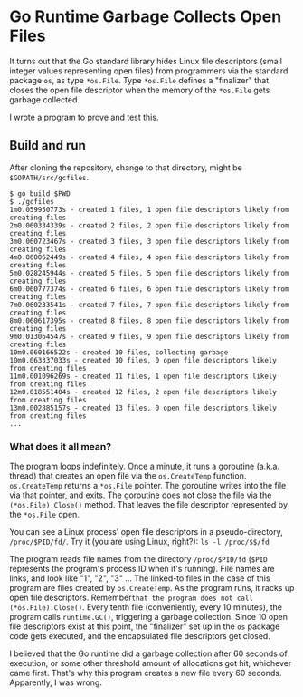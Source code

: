 # Go Runtime Garbage Collects Open Files

It turns out that the Go standard library hides Linux file descriptors
(small integer values representing open files) from programmers
via the standard package `os`, as type `*os.File`.
Type  `*os.File` defines a "finalizer" that closes the open file descriptor
when the memory of the `*os.File` gets garbage collected.

I wrote a program to prove and test this.

## Build and run

After cloning the repository, change to that directory, might be `$GOPATH/src/gcfiles`.

```
$ go build $PWD
$ ./gcfiles
1m0.059950773s - created 1 files, 1 open file descriptors likely from creating files
2m0.060334339s - created 2 files, 2 open file descriptors likely from creating files
3m0.060723467s - created 3 files, 3 open file descriptors likely from creating files
4m0.060062449s - created 4 files, 4 open file descriptors likely from creating files
5m0.028245944s - created 5 files, 5 open file descriptors likely from creating files
6m0.060777374s - created 6 files, 6 open file descriptors likely from creating files
7m0.060233541s - created 7 files, 7 open file descriptors likely from creating files
8m0.060617395s - created 8 files, 8 open file descriptors likely from creating files
9m0.013064547s - created 9 files, 9 open file descriptors likely from creating files
10m0.060166522s - created 10 files, collecting garbage
10m0.063337033s - created 10 files, 0 open file descriptors likely from creating files
11m0.001096269s - created 11 files, 1 open file descriptors likely from creating files
12m0.018551404s - created 12 files, 2 open file descriptors likely from creating files
13m0.002885157s - created 13 files, 0 open file descriptors likely from creating files
...
```

### What does it all mean?

The program loops indefinitely.
Once a minute, it runs a goroutine (a.k.a. thread) that 
creates an open file via the `os.CreateTemp` function.
`os.CreateTemp` returns a `*os.File` pointer.
The goroutine writes into the file via that pointer,
and exits.
The goroutine does not close the file via the `(*os.File).Close()`
method.
That leaves the file descriptor represented by the `*os.File` open.

You can see a Linux process' open file descriptors in a pseudo-directory,
`/proc/$PID/fd/`.
Try it (you are using Linux, right?): `ls -l /proc/$$/fd`

The program reads file names from the directory `/proc/$PID/fd`
(`$PID` represents the program's process ID when it's running).
File names are links, and look like "1", "2", "3" ...
The linked-to files in the case of this program are files
created by `os.CreateTemp`.
As the program runs, it racks up open file descriptors.
Remember`that the program does not call (*os.File).Close()`.
Every tenth file (conveniently, every 10 minutes),
the program calls `runtime.GC()`, triggering a garbage collection.
Since 10 open file descriptors exist at this point,
the "finalizer" set up in the `os` package code gets executed,
and the encapsulated file descriptors get closed.

I believed that the Go runtime did a garbage collection after
60 seconds of execution, or some other threshold amount of allocations
got hit, whichever came first.
That's why this program creates a new file every 60 seconds.
Apparently, I was wrong.
